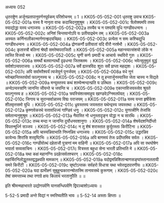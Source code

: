 अध्यायः 052

धृतराष्ट्रेण अर्जुनप्रतापानुवर्णनपूर्वकम् परिशोचनम् ॥ 1 ॥
KK05-05-052-001	धृतराष्ट्र उवाच 
KK05-05-052-001a	यस्य वै नानृता वाचः कदाचिदनुशुश्रुम ।
KK05-05-052-001c	त्रैलोक्यमपि तस्य स्याद्योद्धा यस्य धनञ्जयः ॥
KK05-05-052-002a	तस्यैव च न पश्यामि युधि गाण्डीवधन्वनः ।
KK05-05-052-002c	अनिशं चिन्तयानोऽपि यः प्रतीयाद्रथेन तम् ॥
KK05-05-052-003a	अस्यतः कर्णिनालीकान्मार्गणान्हृदयच्छिदः ।
KK05-05-052-003c	प्रत्येता न समः कश्चिद्युधि गाण्डीवधन्वनः ॥
KK05-05-052-004a	द्रोणकर्णौ प्रतीयातां यदि वीरौ नरर्षभौ ।
KK05-05-052-004c	कृतास्त्रौ बलिनां श्रेष्ठौ समरेष्वपराजितौ ॥
KK05-05-052-005a	महान्स्यात्संशयो लोके न त्वस्ति विजयो मम ।
KK05-05-052-005c	घृणी कर्णः प्रमादी च आचार्यः स्थविरो गुरुः ॥
KK05-05-052-006a	समर्थो बलवान्पार्थो दृढधन्वा जितक्लमः ।
KK05-05-052-006c	भवेत्सुतुमुलं युद्धं सर्वशोऽप्यपराजयः ॥
KK05-05-052-007a	सर्वे ह्यस्त्रविदः शूराः सर्वे प्राप्ता महद्यशः ।
KK05-05-052-007c	अपि सर्वामरैश्वर्यं त्यजेयुर्न पुनर्जयम् ॥
KK05-05-052-008a	वधे नूनं भवेच्छान्तिस्तयोर्वा फाल्गुनस्य च ।
KK05-05-052-008c	न तु हन्तार्जुनस्यास्ति जेता चास्य न विद्यते ॥
KK05-05-052-009a	मन्युस्तस्य कथं शाम्येन्मन्दान्प्रति य उत्थितः ।
KK05-05-052-009c	अन्येऽप्यस्त्राणि जानन्ति जीयन्ते च जयन्ति च ।
KK05-05-052-009e	एकान्तविजयस्त्वेव श्रूयते फाल्गुनस्य ह ॥
KK05-05-052-010a	त्रयस्त्रिंशत्समाहूय खाण्डवेऽग्निमतर्पयत् ।
KK05-05-052-010c	जिगाय च सुरान्सर्वान्नास्य विद्मः पराजयम् ॥
KK05-05-052-011a	यस्य यन्ता हृषीकेशः शीलवृत्तसमो युधि ।
KK05-05-052-011c	ध्रुवस्तस्य जयस्तात यथेन्द्रस्य जयस्तथा ॥
KK05-05-052-012a	कृष्णावेकरथे यत्तावधिज्यं गाण्डिवं धनुः ।
KK05-05-052-012c	युगपत्त्रीणि तेजांसि समेतान्यनुशुश्रुम ॥
KK05-05-052-013a	नैवास्ति नो धनुस्तादृङ्न योद्धा न च सारथिः ।
KK05-05-052-013c	तच्च मन्दा न जानन्ति दुर्योधनवशानुगाः ।
KK05-05-052-014a	शेषयेदशनिर्दीप्तो विपतन्मूर्ध्नि सञ्जय ।
KK05-05-052-014c	न तु शेषं शरास्तात कुर्युरस्ताः किरीटिना ॥
KK05-05-052-015a	अपि चास्यन्निवाभाति निघ्नन्निव धनञ्जयः ।
KK05-05-052-015c	उद्धरन्निव कायेभ्यः शिरांसि शरवृष्टिभिः ॥
KK05-05-052-016a	अपि बाणमयं तेजः प्रदीप्तमिव सर्वतः ।
KK05-05-052-016c	गाण्डीवोत्थं दहेताजौ पुत्राणां मम वाहिनी ॥
KK05-05-052-017a	अपि सा रथघोषेण भयार्ता सव्यसाचिनः ।
KK05-05-052-017c	वित्रस्ता बहुधा सेना भारती प्रतिभाति मे ॥
KK05-05-052-018a	यथा कक्षं महानग्निः प्रदहेत्सर्वतश्चरन् ।
KK05-05-052-018c	महार्चिरनिलोद्धूतस्तद्वद्धक्ष्यति मामकान् ॥
KK05-05-052-019a	यदोद्वमन्निशितान्बाणसङ्घांस्तानाततायी समरे किरीटी ।
KK05-05-052-019c	सृष्टोऽन्तकः सर्वहरो विधात्रा यथा भवेत्तद्वदपारणीयः ॥
KK05-05-052-020a	यदा ह्यभीक्ष्णं सुबुहून्प्रकारान्श्रोतास्मि तानावसथे कुरूणाम् ।
KK05-05-052-020c	तेषां समन्ताच्च तथा रणाग्रे क्षयः किलायं भरतानुपैति ॥ ॥

इति श्रीमन्महाभारते उद्योगपर्वणि यानसन्धिपर्वणि द्विपञ्चाशोऽध्यायः ॥

5-52-5 प्रमादी अन्ते विद्यां न स्मरिष्यतीति भावः ॥ 5-52-14 अस्ताः क्षिप्ताः ॥
